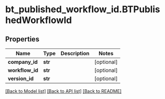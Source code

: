 # bt_published_workflow_id.BTPublishedWorkflowId

## Properties
Name | Type | Description | Notes
------------ | ------------- | ------------- | -------------
**company_id** | **str** |  | [optional] 
**workflow_id** | **str** |  | [optional] 
**version_id** | **str** |  | [optional] 

[[Back to Model list]](../README.md#documentation-for-models) [[Back to API list]](../README.md#documentation-for-api-endpoints) [[Back to README]](../README.md)


